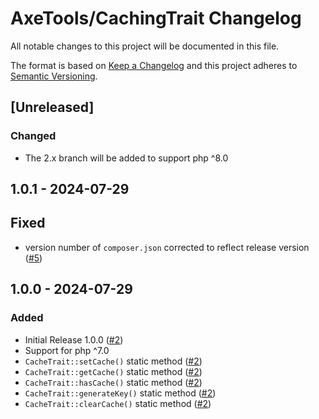 # AxeTools/CachingTrait Changelog

All notable changes to this project will be documented in this file.

The format is based on [Keep a Changelog]
and this project adheres to [Semantic Versioning].

## [Unreleased]

### Changed

- The 2.x branch will be added to support php ^8.0

## 1.0.1 - 2024-07-29

## Fixed

- version number of `composer.json` corrected to reflect release version ([#5])


## 1.0.0 - 2024-07-29

### Added

- Initial Release 1.0.0 ([#2])
- Support for php ^7.0
- `CacheTrait::setCache()` static method ([#2])
- `CacheTrait::getCache()` static method ([#2])
- `CacheTrait::hasCache()` static method ([#2])
- `CacheTrait::generateKey()` static method ([#2])
- `CacheTrait::clearCache()` static method ([#2])

[Keep a Changelog]:http://keepachangelog.com/en/1.1.0/
[Semantic Versioning]:http://semver.org/spec/v2.0.0.html
[#2]:https://github.com/AxeTools/CachingTrait/pull/2
[#5]:https://github.com/AxeTools/CachingTrait/pull/5